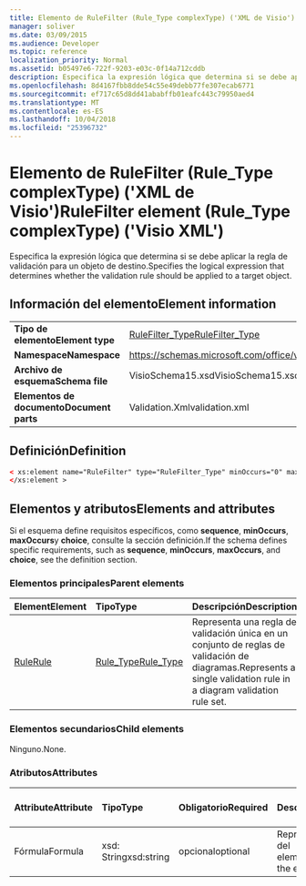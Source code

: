 ```yaml
---
title: Elemento de RuleFilter (Rule_Type complexType) ('XML de Visio')
manager: soliver
ms.date: 03/09/2015
ms.audience: Developer
ms.topic: reference
localization_priority: Normal
ms.assetid: b05497e6-722f-9203-e03c-0f14a712cddb
description: Especifica la expresión lógica que determina si se debe aplicar la regla de validación para un objeto de destino.
ms.openlocfilehash: 8d4167fbb8dde54c55e49debb77fe307ecab6771
ms.sourcegitcommit: ef717c65d8dd41ababffb01eafc443c79950aed4
ms.translationtype: MT
ms.contentlocale: es-ES
ms.lasthandoff: 10/04/2018
ms.locfileid: "25396732"
---
```

# <a name="rulefilter-element-ruletype-complextype-visio-xml"></a><span data-ttu-id="fb6c3-103">Elemento de RuleFilter (Rule_Type complexType) ('XML de Visio')</span><span class="sxs-lookup"><span data-stu-id="fb6c3-103">RuleFilter element (Rule_Type complexType) ('Visio XML')</span></span>

<span data-ttu-id="fb6c3-104">Especifica la expresión lógica que determina si se debe aplicar la regla de validación para un objeto de destino.</span><span class="sxs-lookup"><span data-stu-id="fb6c3-104">Specifies the logical expression that determines whether the validation rule should be applied to a target object.</span></span>
  
## <a name="element-information"></a><span data-ttu-id="fb6c3-105">Información del elemento</span><span class="sxs-lookup"><span data-stu-id="fb6c3-105">Element information</span></span>

|||
|:-----|:-----|
|<span data-ttu-id="fb6c3-106">**Tipo de elemento**</span><span class="sxs-lookup"><span data-stu-id="fb6c3-106">**Element type**</span></span> <br/> |[<span data-ttu-id="fb6c3-107">RuleFilter_Type</span><span class="sxs-lookup"><span data-stu-id="fb6c3-107">RuleFilter_Type</span></span>](rulefilter_type-complextypevisio-xml.md) <br/> |
|<span data-ttu-id="fb6c3-108">**Namespace**</span><span class="sxs-lookup"><span data-stu-id="fb6c3-108">**Namespace**</span></span> <br/> |https://schemas.microsoft.com/office/visio/2012/main  <br/> |
|<span data-ttu-id="fb6c3-109">**Archivo de esquema**</span><span class="sxs-lookup"><span data-stu-id="fb6c3-109">**Schema file**</span></span> <br/> |<span data-ttu-id="fb6c3-110">VisioSchema15.xsd</span><span class="sxs-lookup"><span data-stu-id="fb6c3-110">VisioSchema15.xsd</span></span>  <br/> |
|<span data-ttu-id="fb6c3-111">**Elementos de documento**</span><span class="sxs-lookup"><span data-stu-id="fb6c3-111">**Document parts**</span></span> <br/> |<span data-ttu-id="fb6c3-112">Validation.Xml</span><span class="sxs-lookup"><span data-stu-id="fb6c3-112">validation.xml</span></span>  <br/> |
   
## <a name="definition"></a><span data-ttu-id="fb6c3-113">Definición</span><span class="sxs-lookup"><span data-stu-id="fb6c3-113">Definition</span></span>

```XML
< xs:element name="RuleFilter" type="RuleFilter_Type" minOccurs="0" maxOccurs="1" >
</xs:element >
```

## <a name="elements-and-attributes"></a><span data-ttu-id="fb6c3-114">Elementos y atributos</span><span class="sxs-lookup"><span data-stu-id="fb6c3-114">Elements and attributes</span></span>

<span data-ttu-id="fb6c3-115">Si el esquema define requisitos específicos, como **sequence**, **minOccurs**, **maxOccurs**y **choice**, consulte la sección definición.</span><span class="sxs-lookup"><span data-stu-id="fb6c3-115">If the schema defines specific requirements, such as **sequence**, **minOccurs**, **maxOccurs**, and **choice**, see the definition section.</span></span> 
  
### <a name="parent-elements"></a><span data-ttu-id="fb6c3-116">Elementos principales</span><span class="sxs-lookup"><span data-stu-id="fb6c3-116">Parent elements</span></span>

|<span data-ttu-id="fb6c3-117">**Element**</span><span class="sxs-lookup"><span data-stu-id="fb6c3-117">**Element**</span></span>|<span data-ttu-id="fb6c3-118">**Tipo**</span><span class="sxs-lookup"><span data-stu-id="fb6c3-118">**Type**</span></span>|<span data-ttu-id="fb6c3-119">**Descripción**</span><span class="sxs-lookup"><span data-stu-id="fb6c3-119">**Description**</span></span>|
|:-----|:-----|:-----|
|[<span data-ttu-id="fb6c3-120">Rule</span><span class="sxs-lookup"><span data-stu-id="fb6c3-120">Rule</span></span>](rule-element-ruleset_type-complextypevisio-xml.md) <br/> |[<span data-ttu-id="fb6c3-121">Rule_Type</span><span class="sxs-lookup"><span data-stu-id="fb6c3-121">Rule_Type</span></span>](rule_type-complextypevisio-xml.md) <br/> |<span data-ttu-id="fb6c3-122">Representa una regla de validación única en un conjunto de reglas de validación de diagramas.</span><span class="sxs-lookup"><span data-stu-id="fb6c3-122">Represents a single validation rule in a diagram validation rule set.</span></span>  <br/> |
   
### <a name="child-elements"></a><span data-ttu-id="fb6c3-123">Elementos secundarios</span><span class="sxs-lookup"><span data-stu-id="fb6c3-123">Child elements</span></span>

<span data-ttu-id="fb6c3-124">Ninguno.</span><span class="sxs-lookup"><span data-stu-id="fb6c3-124">None.</span></span>
  
### <a name="attributes"></a><span data-ttu-id="fb6c3-125">Atributos</span><span class="sxs-lookup"><span data-stu-id="fb6c3-125">Attributes</span></span>

|<span data-ttu-id="fb6c3-126">**Attribute**</span><span class="sxs-lookup"><span data-stu-id="fb6c3-126">**Attribute**</span></span>|<span data-ttu-id="fb6c3-127">**Tipo**</span><span class="sxs-lookup"><span data-stu-id="fb6c3-127">**Type**</span></span>|<span data-ttu-id="fb6c3-128">**Obligatorio**</span><span class="sxs-lookup"><span data-stu-id="fb6c3-128">**Required**</span></span>|<span data-ttu-id="fb6c3-129">**Descripción**</span><span class="sxs-lookup"><span data-stu-id="fb6c3-129">**Description**</span></span>|<span data-ttu-id="fb6c3-130">**Valores posibles**</span><span class="sxs-lookup"><span data-stu-id="fb6c3-130">**Possible values**</span></span>|
|:-----|:-----|:-----|:-----|:-----|
|<span data-ttu-id="fb6c3-131">Fórmula</span><span class="sxs-lookup"><span data-stu-id="fb6c3-131">Formula</span></span>  <br/> |<span data-ttu-id="fb6c3-132">xsd: String</span><span class="sxs-lookup"><span data-stu-id="fb6c3-132">xsd:string</span></span>  <br/> |<span data-ttu-id="fb6c3-133">opcional</span><span class="sxs-lookup"><span data-stu-id="fb6c3-133">optional</span></span>  <br/> |<span data-ttu-id="fb6c3-134">Representa la fórmula del elemento.</span><span class="sxs-lookup"><span data-stu-id="fb6c3-134">Represents the element's formula.</span></span>  <br/> |<span data-ttu-id="fb6c3-135">Valores de la xsd: String.</span><span class="sxs-lookup"><span data-stu-id="fb6c3-135">Values of the xsd:string.</span></span>  <br/> |
   

